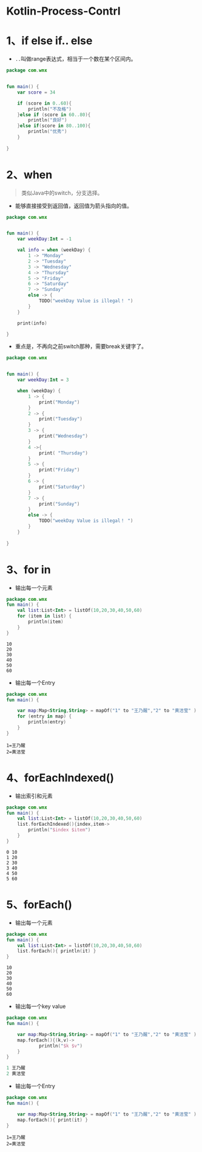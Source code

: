 # Kotlin-Process-Contrl

# 1、if else if.. else

- `..`叫做range表达式，相当于一个数在某个区间内。

```kotlin
package com.wnx


fun main() {
    var score = 34

    if (score in 0..60){
        println("不及格")
    }else if (score in 60..80){
        println("良好")
    }else if(score in 80..100){
        println("优秀")
    }
    
}
```

# 2、when

> 类似Java中的switch，分支选择。

- 能够直接接受到返回值，返回值为箭头指向的值。

```kotlin
package com.wnx


fun main() {
    var weekDay:Int = -1

    val info = when (weekDay) {
        1 -> "Monday"
        2 -> "Tuesday"
        3 -> "Wednesday"
        4 -> "Thursday"
        5 -> "Friday"
        6 -> "Saturday"
        7 -> "Sunday"
        else -> {
            TODO("weekDay Value is illegal！ ")
        }
    }

    print(info)

}
```

- 重点是，不再向之前switch那种，需要break关键字了。

```kotlin
package com.wnx


fun main() {
    var weekDay:Int = 3

    when (weekDay) {
        1 -> {
            print("Monday")
        }
        2 -> {
            print("Tuesday")
        }
        3 -> {
            print("Wednesday")
        }
        4 ->{
            print( "Thursday")
        }
        5 -> {
            print("Friday")
        }
        6 -> {
            print("Saturday")
        }
        7 -> {
            print("Sunday")
        }
        else -> {
            TODO("weekDay Value is illegal！ ")
        }
    }
    
}
```

# 3、for in

- 输出每一个元素

```kotlin
package com.wnx
fun main() {
    val list:List<Int> = listOf(10,20,30,40,50,60)
    for (item in list) {
        println(item)
    }
}
```

```
10
20
30
40
50
60
```

- 输出每一个Entry

```kotlin
package com.wnx
fun main() {

    var map:Map<String,String> = mapOf("1" to "王乃醒","2" to "黄洁莹" )
    for (entry in map) {
        println(entry)
    }
}
```

```
1=王乃醒
2=黄洁莹
```



# 4、forEachIndexed()

- 输出索引和元素

```kotlin
package com.wnx
fun main() {
    val list:List<Int> = listOf(10,20,30,40,50,60)
    list.forEachIndexed(){index,item->
        println("$index $item")
    }
}
```

```
0 10
1 20
2 30
3 40
4 50
5 60
```

# 5、forEach()

- 输出每一个元素

```kotlin
package com.wnx
fun main() {
    val list:List<Int> = listOf(10,20,30,40,50,60)
    list.forEach(){ println(it) }
}
```

```
10
20
30
40
50
60
```

- 输出每一个key value

```kotlin
package com.wnx
fun main() {

    var map:Map<String,String> = mapOf("1" to "王乃醒","2" to "黄洁莹" )
    map.forEach(){(k,v)->
            println("$k $v")
    }
}
```

```kotlin
1 王乃醒
2 黄洁莹
```

- 输出每一个Entry

```kotlin
package com.wnx
fun main() {

    var map:Map<String,String> = mapOf("1" to "王乃醒","2" to "黄洁莹" )
    map.forEach(){ print(it) }
}
```

```
1=王乃醒
2=黄洁莹
```

